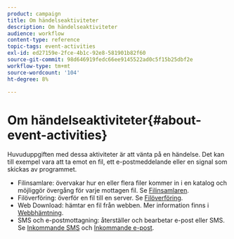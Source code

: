 ```yaml
---
product: campaign
title: Om händelseaktiviteter
description: Om händelseaktiviteter
audience: workflow
content-type: reference
topic-tags: event-activities
exl-id: ed27159e-2fce-4b1c-92e8-581901b82f60
source-git-commit: 98d646919fedc66ee9145522ad0c5f15b25dbf2e
workflow-type: tm+mt
source-wordcount: '104'
ht-degree: 8%

---
```


# Om händelseaktiviteter{#about-event-activities}

Huvuduppgiften med dessa aktiviteter är att vänta på en händelse. Det kan till exempel vara att ta emot en fil, ett e-postmeddelande eller en signal som skickas av programmet.

* Filinsamlare: övervakar hur en eller flera filer kommer in i en katalog och möjliggör övergång för varje mottagen fil. Se [Filinsamlaren](../../workflow/using/file-collector.md).
* Filöverföring: överför en fil till en server. Se [Filöverföring](../../workflow/using/file-transfer.md).
* Web Download: hämtar en fil från webben. Mer information finns i [Webbhämtning](../../workflow/using/web-download.md).
* SMS och e-postmottagning: återställer och bearbetar e-post eller SMS. Se [Inkommande SMS](../../workflow/using/inbound-sms.md) och [Inkommande e-post](../../workflow/using/inbound-emails.md).
